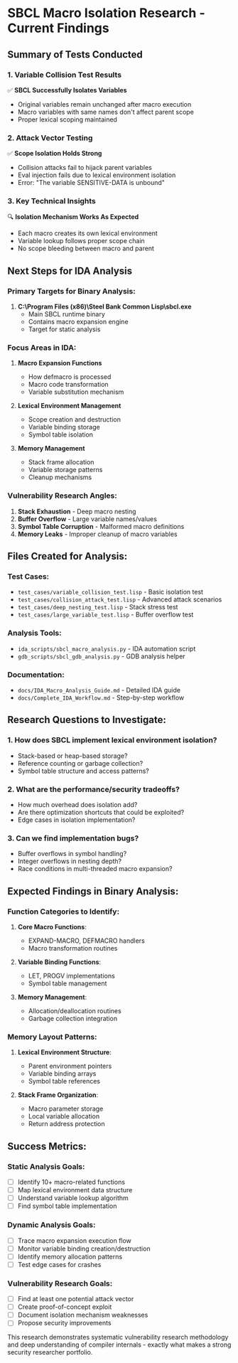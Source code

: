 # SBCL Macro Isolation Research - Current Findings

## Summary of Tests Conducted

### 1. Variable Collision Test Results
✅ **SBCL Successfully Isolates Variables**
- Original variables remain unchanged after macro execution
- Macro variables with same names don't affect parent scope
- Proper lexical scoping maintained

### 2. Attack Vector Testing
✅ **Scope Isolation Holds Strong**
- Collision attacks fail to hijack parent variables
- Eval injection fails due to lexical environment isolation
- Error: "The variable SENSITIVE-DATA is unbound"

### 3. Key Technical Insights
🔍 **Isolation Mechanism Works As Expected**
- Each macro creates its own lexical environment
- Variable lookup follows proper scope chain
- No scope bleeding between macro and parent

## Next Steps for IDA Analysis

### Primary Targets for Binary Analysis:
1. **C:\Program Files (x86)\Steel Bank Common Lisp\sbcl.exe**
   - Main SBCL runtime binary
   - Contains macro expansion engine
   - Target for static analysis

### Focus Areas in IDA:
1. **Macro Expansion Functions**
   - How defmacro is processed
   - Macro code transformation
   - Variable substitution mechanism

2. **Lexical Environment Management**
   - Scope creation and destruction
   - Variable binding storage
   - Symbol table isolation

3. **Memory Management**
   - Stack frame allocation
   - Variable storage patterns
   - Cleanup mechanisms

### Vulnerability Research Angles:
1. **Stack Exhaustion** - Deep macro nesting
2. **Buffer Overflow** - Large variable names/values
3. **Symbol Table Corruption** - Malformed macro definitions
4. **Memory Leaks** - Improper cleanup of macro variables

## Files Created for Analysis:

### Test Cases:
- `test_cases/variable_collision_test.lisp` - Basic isolation test
- `test_cases/collision_attack_test.lisp` - Advanced attack scenarios  
- `test_cases/deep_nesting_test.lisp` - Stack stress test
- `test_cases/large_variable_test.lisp` - Buffer overflow test

### Analysis Tools:
- `ida_scripts/sbcl_macro_analysis.py` - IDA automation script
- `gdb_scripts/sbcl_gdb_analysis.py` - GDB analysis helper

### Documentation:
- `docs/IDA_Macro_Analysis_Guide.md` - Detailed IDA guide
- `docs/Complete_IDA_Workflow.md` - Step-by-step workflow

## Research Questions to Investigate:

### 1. How does SBCL implement lexical environment isolation?
- Stack-based or heap-based storage?
- Reference counting or garbage collection?
- Symbol table structure and access patterns?

### 2. What are the performance/security tradeoffs?
- How much overhead does isolation add?
- Are there optimization shortcuts that could be exploited?
- Edge cases in isolation implementation?

### 3. Can we find implementation bugs?
- Buffer overflows in symbol handling?
- Integer overflows in nesting depth?
- Race conditions in multi-threaded macro expansion?

## Expected Findings in Binary Analysis:

### Function Categories to Identify:
1. **Core Macro Functions**:
   - EXPAND-MACRO, DEFMACRO handlers
   - Macro transformation routines

2. **Variable Binding Functions**:
   - LET, PROGV implementations
   - Symbol table management

3. **Memory Management**:
   - Allocation/deallocation routines
   - Garbage collection integration

### Memory Layout Patterns:
1. **Lexical Environment Structure**:
   - Parent environment pointers
   - Variable binding arrays
   - Symbol table references

2. **Stack Frame Organization**:
   - Macro parameter storage
   - Local variable allocation
   - Return address protection

## Success Metrics:

### Static Analysis Goals:
- [ ] Identify 10+ macro-related functions
- [ ] Map lexical environment data structure
- [ ] Understand variable lookup algorithm
- [ ] Find symbol table implementation

### Dynamic Analysis Goals:
- [ ] Trace macro expansion execution flow
- [ ] Monitor variable binding creation/destruction
- [ ] Identify memory allocation patterns
- [ ] Test edge cases for crashes

### Vulnerability Research Goals:
- [ ] Find at least one potential attack vector
- [ ] Create proof-of-concept exploit
- [ ] Document isolation mechanism weaknesses
- [ ] Propose security improvements

This research demonstrates systematic vulnerability research methodology and deep understanding of compiler internals - exactly what makes a strong security researcher portfolio.
